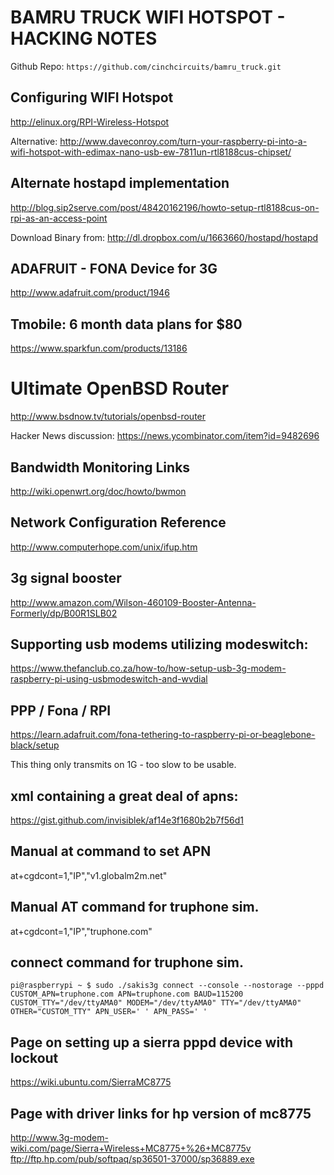 # BAMRU TRUCK WIFI HOTSPOT - HACKING NOTES

Github Repo: `https://github.com/cinchcircuits/bamru_truck.git`

## Configuring WIFI Hotspot

http://elinux.org/RPI-Wireless-Hotspot

Alternative: http://www.daveconroy.com/turn-your-raspberry-pi-into-a-wifi-hotspot-with-edimax-nano-usb-ew-7811un-rtl8188cus-chipset/

## Alternate hostapd implementation

http://blog.sip2serve.com/post/48420162196/howto-setup-rtl8188cus-on-rpi-as-an-access-point  

Download Binary from: http://dl.dropbox.com/u/1663660/hostapd/hostapd

## ADAFRUIT - FONA Device for 3G

http://www.adafruit.com/product/1946

## Tmobile: 6 month data plans for $80

https://www.sparkfun.com/products/13186

# Ultimate OpenBSD Router

http://www.bsdnow.tv/tutorials/openbsd-router

Hacker News discussion: https://news.ycombinator.com/item?id=9482696

## Bandwidth Monitoring Links

http://wiki.openwrt.org/doc/howto/bwmon 

## Network Configuration Reference

http://www.computerhope.com/unix/ifup.htm

## 3g signal booster

http://www.amazon.com/Wilson-460109-Booster-Antenna-Formerly/dp/B00R1SLB02

## Supporting usb modems utilizing modeswitch:

https://www.thefanclub.co.za/how-to/how-setup-usb-3g-modem-raspberry-pi-using-usbmodeswitch-and-wvdial 

## PPP / Fona / RPI

https://learn.adafruit.com/fona-tethering-to-raspberry-pi-or-beaglebone-black/setup

This thing only transmits on 1G - too slow to be usable.

## xml containing a great deal of apns:

https://gist.github.com/invisiblek/af14e3f1680b2b7f56d1 

## Manual at command to set APN

at+cgdcont=1,"IP","v1.globalm2m.net"

## Manual AT command for truphone sim.

at+cgdcont=1,"IP","truphone.com"

## connect command for truphone sim.

`pi@raspberrypi ~ $ sudo ./sakis3g connect --console --nostorage --pppd CUSTOM_APN=truphone.com APN=truphone.com BAUD=115200 CUSTOM_TTY="/dev/ttyAMA0" MODEM="/dev/ttyAMA0" TTY="/dev/ttyAMA0" OTHER="CUSTOM_TTY" APN_USER=' ' APN_PASS=' '`

## Page on setting up a sierra pppd device with lockout

https://wiki.ubuntu.com/SierraMC8775

## Page with driver links for hp version of mc8775
http://www.3g-modem-wiki.com/page/Sierra+Wireless+MC8775+%26+MC8775v
ftp://ftp.hp.com/pub/softpaq/sp36501-37000/sp36889.exe
